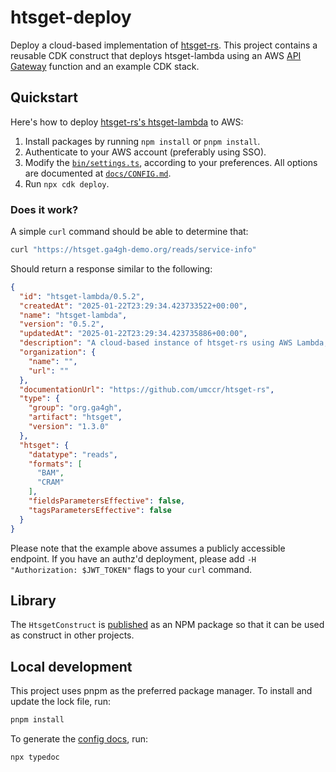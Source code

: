# htsget-deploy

Deploy a cloud-based implementation of [htsget-rs]. This project contains a reusable CDK construct that deploys
htsget-lambda using an AWS [API Gateway][aws-api-gateway] function and an example CDK stack.

## Quickstart

Here's how to deploy [htsget-rs's htsget-lambda](https://github.com/umccr/htsget-rs) to AWS:

1. Install packages by running `npm install` or `pnpm install`.
2. Authenticate to your AWS account (preferably using SSO).
3. Modify the [`bin/settings.ts`][htsget-settings], according to your preferences. All options are documented at [`docs/CONFIG.md`][docs-config].
4. Run `npx cdk deploy`.

### Does it work?

A simple `curl` command should be able to determine that:

```sh
curl "https://htsget.ga4gh-demo.org/reads/service-info"
```

Should return a response similar to the following:

```json
{
  "id": "htsget-lambda/0.5.2",
  "createdAt": "2025-01-22T23:29:34.423733522+00:00",
  "name": "htsget-lambda",
  "version": "0.5.2",
  "updatedAt": "2025-01-22T23:29:34.423735886+00:00",
  "description": "A cloud-based instance of htsget-rs using AWS Lambda, which serves data according to the htsget protocol.",
  "organization": {
    "name": "",
    "url": ""
  },
  "documentationUrl": "https://github.com/umccr/htsget-rs",
  "type": {
    "group": "org.ga4gh",
    "artifact": "htsget",
    "version": "1.3.0"
  },
  "htsget": {
    "datatype": "reads",
    "formats": [
      "BAM",
      "CRAM"
    ],
    "fieldsParametersEffective": false,
    "tagsParametersEffective": false
  }
}
```

Please note that the example above assumes a publicly accessible endpoint. If you have an authz'd deployment, please add `-H "Authorization: $JWT_TOKEN"` flags to your `curl` command.

## Library

The `HtsgetConstruct` is [published][htsget-npm] as an NPM package so that it can be used as construct in other projects.

## Local development

This project uses pnpm as the preferred package manager. To install and update the lock file, run:

```sh
pnpm install
```

To generate the [config docs][docs-config], run:

```sh
npx typedoc
```

[htsget-npm]: https://www.npmjs.com/package/htsget-lambda
[docs-config]: docs/CONFIG.md
[htsget-settings]: bin/settings.ts
[cargo-lambda]: https://github.com/cargo-lambda/cargo-lambda
[htsget-rs]: https://github.com/umccr/htsget-rs
[aws-cdk]: https://docs.aws.amazon.com/cdk/v2/guide/getting_started.html
[cdk-context]: https://docs.aws.amazon.com/cdk/v2/guide/context.html
[cdk-lookup-value]: https://docs.aws.amazon.com/cdk/api/v2/docs/aws-cdk-lib.aws_ssm.StringParameter.html#static-valuewbrfromwbrlookupscope-parametername
[cdk-json]: cdk.json
[aws-ssm]: https://docs.aws.amazon.com/systems-manager/latest/userguide/systems-manager-parameter-store.html
[aws-api-gateway]: https://docs.aws.amazon.com/apigateway/latest/developerguide/http-api-develop-integrations-lambda.html
[aws-cognito]: https://docs.aws.amazon.com/cognito/latest/developerguide/cognito-user-identity-pools.html
[jwt-authorizer]: https://docs.aws.amazon.com/apigateway/latest/developerguide/http-api-jwt-authorizer.html
[jwt-audience]: https://docs.aws.amazon.com/apigatewayv2/latest/api-reference/apis-apiid-authorizers-authorizerid.html#apis-apiid-authorizers-authorizerid-model-jwtconfiguration
[route-53]: https://docs.aws.amazon.com/Route53/latest/DeveloperGuide/Welcome.html
[rust-function]: https://www.npmjs.com/package/rust.aws-cdk-lambda
[aws-cdk]: https://docs.aws.amazon.com/cdk/v2/guide/getting_started.html
[aws-cli]: https://docs.aws.amazon.com/cli/latest/userguide/getting-started-install.html
[npm]: https://docs.npmjs.com/downloading-and-installing-node-js-and-npm
[rust]: https://www.rust-lang.org/tools/install
